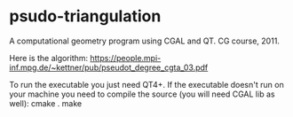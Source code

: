 # psudo-triangulation
A computational geometry program using CGAL and QT. CG course, 2011.

Here is the algorithm:
https://people.mpi-inf.mpg.de/~kettner/pub/pseudot_degree_cgta_03.pdf

To run the executable you just need QT4+.
If the executable doesn't run on your machine you need to compile the source (you will need CGAL lib as well):
cmake .
make
